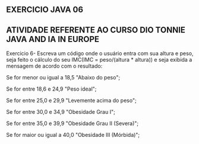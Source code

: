 ## EXERCICIO JAVA 06

## ATIVIDADE REFERENTE AO CURSO DIO TONNIE JAVA AND IA IN EUROPE
  Exercicio 6- Escreva um código onde o usuário entra com sua altura e peso, seja feito o cálculo do seu IMC(IMC = peso/(altura * altura)) e seja exibida a mensagem de acordo com o resultado:

 Se for menor ou igual a 18,5 "Abaixo do peso";

 Se for entre 18,6 e 24,9 "Peso ideal";

 Se for entre 25,0 e 29,9 "Levemente acima do peso";

 Se for entre 30,0 e 34,9 "Obesidade Grau I";

 Se for entre 35,0 e 39,9 "Obesidade Grau II (Severa)";

 Se for maior ou igual a 40,0 "Obesidade III (Mórbida)";